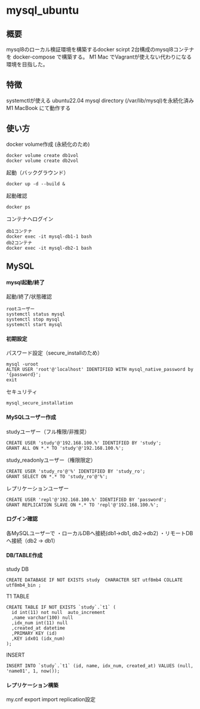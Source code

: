 # mysql_ubuntu

## 概要

mysql8のローカル検証環境を構築するdocker scirpt
2台構成のmysql8コンテナを docker-compose で構築する。
M1 Mac でVagrantが使えない代わりになる環境を目指した。

## 特徴

systemctlが使える ubuntu22.04
mysql directory (/var/lib/mysql)を永続化済み
M1 MacBook にて動作する

## 使い方

docker volume作成 (永続化のため)
```
docker volume create db1vol
docker volume create db2vol
```
起動（バックグラウンド）
```
docker up -d --build &
```
起動確認
```
docker ps
```
コンテナへログイン
```
db1コンテナ
docker exec -it mysql-db1-1 bash
db2コンテナ
docker exec -it mysql-db2-1 bash
```

## MySQL 

#### mysql起動/終了

起動/終了/状態確認
```
rootユーザー
systemctl status mysql
systemctl stop mysql
systemctl start mysql
```

#### 初期設定

パスワード設定（secure_installのため）
```
mysql -uroot
ALTER USER 'root'@'localhost' IDENTIFIED WITH mysql_native_password by '{password}';
exit
```
セキュリティ
```
mysql_secure_installation
```

#### MySQLユーザー作成

studyユーザー（フル権限/非推奨）
```
CREATE USER 'study'@'192.168.100.%' IDENTIFIED BY 'study';
GRANT ALL ON *.* TO 'study'@'192.168.100.%';
```
study_readonlyユーザー（権限限定）
```
CREATE USER 'study_ro'@'%' IDENTIFIED BY 'study_ro';
GRANT SELECT ON *.* TO 'study_ro'@'%';
```

レプリケーションユーザー
```
CREATE USER 'repl'@'192.168.100.%' IDENTIFIED BY 'password';
GRANT REPLICATION SLAVE ON *.* TO 'repl'@'192.168.100.%';
```

#### ログイン確認

各MySQLユーザーで
・ローカルDBへ接続(db1->db1,  db2->db2)
・リモートDBへ接続（db2 -> db1）


#### DB/TABLE作成

study DB
```
CREATE DATABASE IF NOT EXISTS study  CHARACTER SET utf8mb4 COLLATE utf8mb4_bin ;
```
T1 TABLE
```
CREATE TABLE IF NOT EXISTS `study`.`t1` (
  id int(11) not null  auto_increment
  ,name varchar(100) null
  ,idx_num int(11) null
  ,created_at datetime
  ,PRIMARY KEY (id)
  ,KEY idx01 (idx_num)
);
```
INSERT
```
INSERT INTO `study`.`t1` (id, name, idx_num, created_at) VALUES (null, 'name01', 1, now());
```

#### レプリケーション構築

my.cnf
export
import
replication設定

